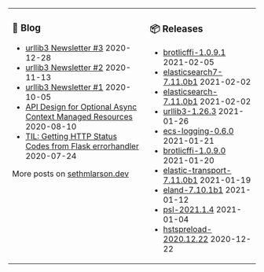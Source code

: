 <table><tr><td valign="top">

### 📰 Blog
<!-- blog starts -->
* [urllib3 Newsletter #3](http://sethmlarson.dev/blog/2020-12-28/urllib3-newsletter-3) 2020-12-28
* [urllib3 Newsletter #2](http://sethmlarson.dev/blog/2020-11-13/urllib3-newsletter-2) 2020-11-13
* [urllib3 Newsletter #1](http://sethmlarson.dev/blog/2020-10-05/urllib3-newsletter-september-2020) 2020-10-05
* [API Design for Optional Async Context Managed Resources](http://sethmlarson.dev/blog/2020-08-10/api-design-for-an-async-open) 2020-08-10
* [TIL: Getting HTTP Status Codes from Flask errorhandler](http://sethmlarson.dev/blog/2020-07-24/til-getting-http-status-codes-from-flask-errorhandler) 2020-07-24
<!-- blog ends -->
More posts on [sethmlarson.dev](https://sethmlarson.dev)
</td><td valign="top">

### 📦 Releases
<!-- other starts -->
* [brotlicffi-1.0.9.1](https://pypi.org/project/brotlicffi/1.0.9.1) 2021-02-05
* [elasticsearch7-7.11.0b1](https://pypi.org/project/elasticsearch7/7.11.0b1) 2021-02-02
* [elasticsearch-7.11.0b1](https://pypi.org/project/elasticsearch/7.11.0b1) 2021-02-02
* [urllib3-1.26.3](https://pypi.org/project/urllib3/1.26.3) 2021-01-26
* [ecs-logging-0.6.0](https://pypi.org/project/ecs-logging/0.6.0) 2021-01-21
* [brotlicffi-1.0.9.0](https://pypi.org/project/brotlicffi/1.0.9.0) 2021-01-20
* [elastic-transport-7.11.0b1](https://pypi.org/project/elastic-transport/7.11.0b1) 2021-01-19
* [eland-7.10.1b1](https://pypi.org/project/eland/7.10.1b1) 2021-01-12
* [psl-2021.1.4](https://pypi.org/project/psl/2021.1.4) 2021-01-04
* [hstspreload-2020.12.22](https://pypi.org/project/hstspreload/2020.12.22) 2020-12-22
<!-- other ends -->
</td></tr></table>
